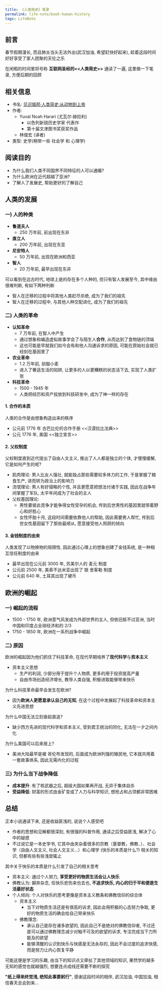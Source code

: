 ```yaml
---
title: 《人类简史》笔录
permalink: life-note/book-human-history
tags: LifeNote
---
```


## 前言
春节假期漫长, 而且肺炎当头无法外出(武汉加油, 希望赶快好起来), 趁着这段时间好好享受了家人团聚的天伦之乐

在闲暇的时间里将号称 **互联网圣经的<<人类简史>>** 通读了一遍, 这里做一下笔录, 方便后期的回顾

<!--more-->

## 相关信息
- 书名: [见识城邦·人类简史:从动物到上帝](https://www.amazon.cn/dp/B00T95D35G/ref=sr_1_1?__mk_zh_CN=%E4%BA%9A%E9%A9%AC%E9%80%8A%E7%BD%91%E7%AB%99&keywords=%E4%BA%BA%E7%B1%BB%E7%AE%80%E5%8F%B2&qid=1580364831&sr=8-1)
- 作者: 
  - Yuval Noah Harari (尤瓦尔·赫拉利) 
    - 以色列新锐历史学家 代表作
    - 第十届文津图书奖获奖作品
  - 林俊宏 (译者)
- 类型: 史学(稍带一些 社会学 和 心理学)

## 阅读目的
- 为什么我们人类不同国界不同特征的人可以通婚?
- 为什么欧洲在近代超越了亚洲?
- 了解人了发展史, 帮助更好的了解自己

## 人类的发展
### 一) 人的种类
- **鲁道夫人**
  - 250 万年前, 前出现在东非
- **直立人**
  - 200 万年前, 出现在东亚
- **尼安特人**
  - 50 万年前, 出现在欧洲和西亚 
- **智人**
  - 20 万年前, 最早出现在东非 

可以看到在远古时代, 地球上是的存在多个人种的, 但只有智人发展至今, 其中缘由很难判断, 有如下两种判断
- 智人在迁移的过程中将其他人类赶尽杀绝, 成为了我们的祖先
- 智人在迁移的过程中, 与其他人种交配进化, 成为了我们的祖先

### 二) 人类的革命
- **认知革命**
  - 7 万年前, 在智人中产生
  - 通过想象和编造虚拟故事学会了与陌生人**合作**, 从而达到了食物链的顶端
  - 这也可能是早就我们如今会有和他人沟通诉求的原因, 可能在原始社会就已经刻在基因里了
- **农业革命**
  - 1.2 万年前, 驯服小麦
  - 进入了奢适生活的陷阱, 让更多的人以更糟糕的状态活下去, 实现了人类扩张
- **科技革命**
  - 1500 - 1945 年
  - 人类把经历和资产投放到科技研发中, 成为了神一样的存在

#### 1. 合作的本质
人类的合作是由想象构造出来的秩序
- 公元前 1776 年 古巴比伦的合作手册 <<汉谟拉比法典>>
- 公元 1776 年, 美国 <<独立宣言>>

#### 2. 父权制度
父权制度直到近代提出了自由人文主义, 推出了人人都是独立的个体, 才慢慢缓解, 它是如何产生的呢?
- 肌肉理论: 男人比女人强壮, 就能独占那些需要较多体力的工作, 于是掌握了粮食生产, 进而转为政治上的影响力
- 流氓理论: 男人有好侵略的个性, 并且更愿意把想法付诸于实践, 因此在战争年间掌握了军队, 太平年间成为了社会的主人
- 父权基因理论: 
  - 男性要彼此竞争才能争得女性受孕的机会, 传到后世男性的基因里就带着野心和好胜心
  - 女性怀胎十月, 这段时间需要依靠他人的帮助, 因此需要男人帮忙, 传到后世女性基因留下了那些最顺从, 愿意接受他人照顾的倾向

#### 3. 金钱制度的由来
人类发现了以物换物的局限性, 因此通过心理上的想象创建了金钱系统, 是一种相互信任制度的由来
- 最早出现在公元前 3000 年, 苏美尔人的 麦元 制度
- 公元前 2500 年, 美索不达米亚出现了 银 舍客勒 制度
- 公元前 640 年, 土耳其出现了硬币

## 欧洲的崛起
### 一) 崛起的流程
- 1500 - 1750 年, 欧洲意气风发成为外部世界的主人, 但依旧抵不过亚洲, 当时中国和印度占全球经济和的 2/3
- 1750 - 1850 年, 欧洲在一系列战争中崛起

### 二) 原因
欧洲的崛起因为他们抓住了科技革命, 在现代早期培养了**现代科学**与**资本主义**
- 资本主义思想
  - 生产的利润, 少部分用于提升个人物质, 更多的用于投资提高产量
  - 自由市场创造经济增长, 教导人类自强, 积极进取能够带来快乐

为什么科技革命最早会发生在欧洲?
- 因为**欧洲人更愿意承认自己的无知**, 在这个过程中发展起了科技革命和资本主义先进思想

为什么中国无法立刻奋起直追?
- 缺少西方先进的现代科学和资本主义, 受到君王统治的同化, 无法在一夕之间内化

为什么美国可以后来居上?
- 美洲大陆最早是被 哥伦布发现的, 后面成为欧洲列强的殖民地, 它本就共用着一套故事体系, 因此无需内化的过程

### 三) 为什么当下战争降低
- **成本提升**: 有了核武器之后, 超级大国如果再开战, 无异于集体自杀
- **受益降低**: 财富的形式由金矿变成了人力与科学知识, 想抢占和占领都非常困难

## 总结
正本小说通读下来, 还是收益匪浅的, 说说个人感受吧

- 作者的思想和见解都很深刻, 有很强的科普作用, 通读之后受益匪浅, 解决了心中的疑惑
- 不过说它是一本史学书, 它其中由夹杂着很多的宗教（基督教，佛教..）、社会学（自由人文主义, 社会人文主义...）和心理学 (快乐的本质是什么?) 相关的知识, 但都有些有些浅尝辄止

其中关于快乐的本质是什么引发了自己的相关思考
- 资本主义: 通过个人努力, **享受更好的物质生活会让人快乐**
- 佛教认为: 摒弃杂念, 任快乐悲伤来也去也, **不追求快乐, 内心的归于平和便是生活最好状态**
- 个人倾向: 个人对快乐的思考更像是资本主义教条和佛教信仰的综合体   
  - 资本主义
    - 当下对物质生活还是有很高的诉求, 因此会用积极的心态努力争取, 更好的物质生活的确会给自己带来快乐
  - 佛教理念:
    - 承认自己是存在诸多欲望的, 因此自己不是绝对的佛教信仰者, 不过还是可以通过佛教理念减少对触不可及的欲望的诉求, 专注完成当下力所能及的欲望
    - 能够清醒的认识到快乐与快感是无法永存的, 因此不会过度的追求快感, 而是努力让内心恢复平静

可能这便是学习的乐趣, 由当下的知识点又牵扯了其他领域的知识, 果然学的越多无知的感觉也就越强烈, 想要连点成线还需要不断的探究

**"纸上得来终觉浅, 绝知此事要躬行"**, 感谢这段时间的相伴, 武汉加油, 中国加油, 相信春天总会到来...
